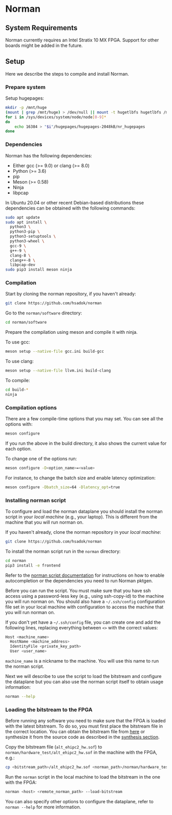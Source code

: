 # Norman

## System Requirements

Norman currently requires an Intel Stratix 10 MX FPGA. Support for other boards might be added in the future.

## Setup

Here we describe the steps to compile and install Norman.

### Prepare system

Setup hugepages:

```bash
mkdir -p /mnt/huge
(mount | grep /mnt/huge) > /dev/null || mount -t hugetlbfs hugetlbfs /mnt/huge
for i in /sys/devices/system/node/node[0-9]*
do
	echo 16384 > "$i"/hugepages/hugepages-2048kB/nr_hugepages
done
```

<!-- TODO(sadok): Make hugepage allocation permanent. -->

<!-- TODO(sadok): Describe how to setup quartus project. -->

### Dependencies

Norman has the following dependencies:
* Either gcc (>= 9.0) or clang (>= 8.0)
* Python (>= 3.6)
* pip
* Meson (>= 0.58)
* Ninja
* libpcap

In Ubuntu 20.04 or other recent Debian-based distributions these dependencies can be obtained with the following commands:
```bash
sudo apt update
sudo apt install \
  python3 \
  python3-pip \
  python3-setuptools \
  python3-wheel \
  gcc-9 \
  g++-9 \
  clang-8 \
  clang++-8 \
  libpcap-dev
sudo pip3 install meson ninja
```

### Compilation

Start by cloning the norman repository, if you haven't already:
```bash
git clone https://github.com/hsadok/norman
```

Go to the `norman/software` directory:
```bash
cd norman/software
```

Prepare the compilation using meson and compile it with ninja.

To use gcc:
```bash
meson setup --native-file gcc.ini build-gcc
```

To use clang:
```bash
meson setup --native-file llvm.ini build-clang
```

To compile:
```bash
cd build-*
ninja
```

### Compilation options

There are a few compile-time options that you may set. You can see all the options with:
```bash
meson configure
```

If you run the above in the build directory, it also shows the current value for each option.

To change one of the options run:
```bash
meson configure -D<option_name>=<value>
```

For instance, to change the batch size and enable latency optimization:
```bash
meson configure -Dbatch_size=64 -Dlatency_opt=true
```

<!--- TODO(sadok): Describe how to synthesize hardware. -->

### Installing norman script

To configure and load the norman dataplane you should install the norman script in your *local machine* (e.g., your laptop). This is different from the machine that you will run norman on.

If you haven't already, clone the norman repository in your *local machine*:
```bash
git clone https://github.com/hsadok/norman
```

To install the norman script run in the `norman` directory:
```bash
cd norman
pip3 install -e frontend
```

Refer to the [norman script documentation](frontend/README.md) for instructions on how to enable autocompletion or the dependencies you need to run Norman pktgen.

Before you can run the script. You must make sure that you have ssh access using a password-less key (e.g., using ssh-copy-id) to the machine you will run norman on. You should also have a `~/.ssh/config` configuration file set in your local machine with configuration to access the machine that you will run norman on.

If you don't yet have a `~/.ssh/config` file, you can create one and add the following lines, replacing everything between `<>` with the correct values:
```bash
Host <machine_name>
  HostName <machine_address>
  IdentityFile <private_key_path>
  User <user_name>
```

`machine_name` is a nickname to the machine. You will use this name to run the norman script.

Next we will describe to use the script to load the bitstream and configure the dataplane but you can also use the norman script itself to obtain usage information:
```bash
norman --help
```

### Loading the bitstream to the FPGA

Before running any software you need to make sure that the FPGA is loaded with the latest bitstream. To do so, you must first place the bitstream file in the correct location. You can obtain the bitstream file from [here](https://drive.google.com/drive/folders/1J2YYTNXotdOOeKWvoj_5-heE5qE2dQAC?usp=sharing) or synthesize it from the source code as described in the [synthesis section](#synthesis).

Copy the bitstream file (`alt_ehipc2_hw.sof`) to `norman/hardware_test/alt_ehipc2_hw.sof` in the machine with the FPGA, e.g.:
```bash
cp <bitstream_path>/alt_ehipc2_hw.sof <norman_path>/norman/hardware_test/alt_ehipc2_hw.sof
```

Run the `norman` script in the local machine to load the bitstream in the one with the FPGA:
```bash
norman <host> <remote_norman_path> --load-bitstream
```

You can also specify other options to configure the dataplane, refer to `norman --help` for more information.

<!---
## Development Environment

### Software

### Hardware

* Simulation
* Synthesis

-->
